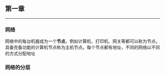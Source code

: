 ## 第一章
***
### 网络
网络中的每台机器成为一个**节点**，例如计算机、打印机、网关等都可以称为节点。具备完备功能的计算机节点称为主机节点。每个节点都有地址，不同的网络以不同的方式分配地址
### 网络的分层
